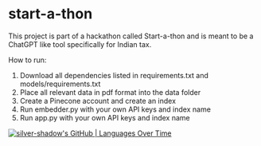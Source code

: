 # start-a-thon

This project is part of a hackathon called Start-a-thon and is meant to be a ChatGPT like tool specifically for Indian tax.

How to run:
1. Download all dependencies listed in requirements.txt and models/requirements.txt
2. Place all relevant data in pdf format into the data folder
3. Create a Pinecone account and create an index
4. Run embedder.py with your own API keys and index name
5. Run app.py with your own API keys and index name

[![silver-shadow's GitHub | Languages Over Time](https://stats.quine.sh/silver-shadow/languages-over-time?theme=dark)](https://quine.sh?utm_source=widgets&utm_campaign=silver-shadow)
